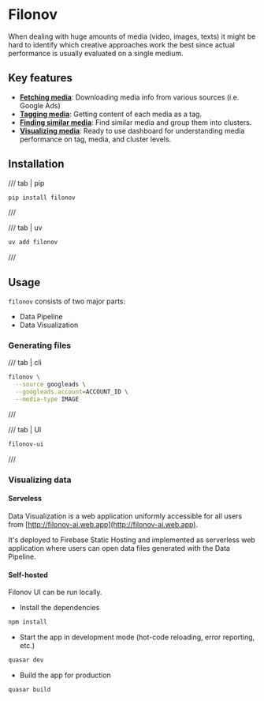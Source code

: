 # Filonov

When dealing with huge amounts of media (video, images, texts) it might be hard
to identify which creative approaches work the best since actual performance is
usually evaluated on a single medium.

## Key features

* **[Fetching media](fetching/overview.md)**: Downloading media info from various sources (i.e. Google Ads)
* **[Tagging media](tagging/overview.md)**: Getting content of each media as a tag.
* **[Finding similar media](similarity/overview.md)**: Find similar media and group them into clusters.
* **[Visualizing media](http://filonov-ai.web.app)**: Ready to use dashboard for understanding media performance on tag, media, and cluster levels.


## Installation

/// tab | pip
```python
pip install filonov
```
///

/// tab | uv
```python
uv add filonov
```
///

## Usage

`filonov` consists of two major parts:

- Data Pipeline
- Data Visualization

### Generating files

/// tab | cli
```bash
filonov \
  --source googleads \
  --googleads.account=ACCOUNT_ID \
  --media-type IMAGE
```
///

/// tab | UI

```bash
filonov-ui
```
///

### Visualizing data

#### Serveless

Data Visualization is a web application uniformly accessible for all users from [http://filonov-ai.web.app](http://filonov-ai.web.app).

It's deployed to Firebase Static Hosting and implemented as serverless web application where users
can open data files generated with the Data Pipeline.


#### Self-hosted

Filonov UI can be run locally.

* Install the dependencies

```bash
npm install
```

* Start the app in development mode (hot-code reloading, error reporting, etc.)
```bash
quasar dev
```

*  Build the app for production
```bash
quasar build
```
